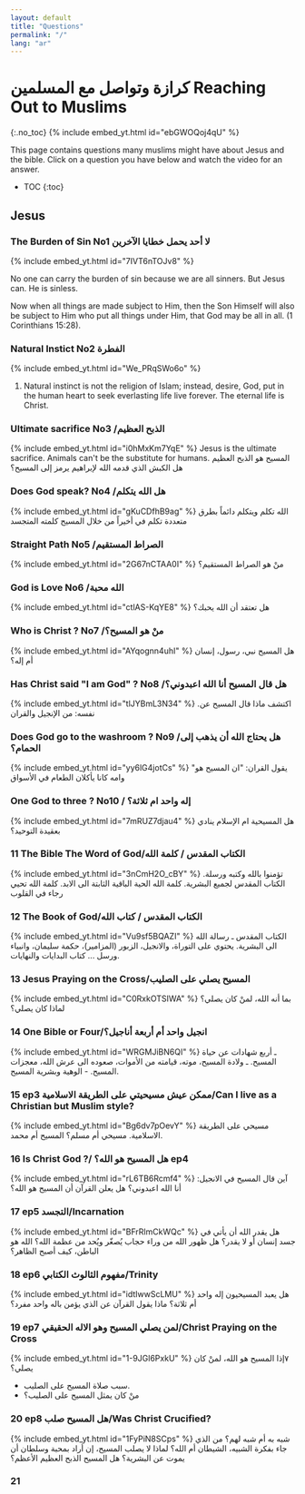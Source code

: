 ```yaml
---
layout: default
title: "Questions"
permalink: "/"
lang: "ar"
---
```


# كرازة وتواصل مع المسلمين Reaching Out to Muslims  
{:.no_toc}
{% include embed_yt.html id="ebGWOQoj4qU" %}


This page contains questions many muslims might have about Jesus and the bible. Click on a question you have below and watch the video for an answer.

* TOC
{:toc}

## Jesus

### The Burden of Sin No1 لا أحد يحمل خطايا الآخرين
{% include embed_yt.html id="7IVT6nTOJv8" %}

No one can carry the burden of sin because we are all sinners. But Jesus can. He is sinless.

Now when all things are made subject to Him, then the Son Himself will also be subject to Him who put all things under Him, that God may be all in all. (1 Corinthians 15:28).

### Natural Instict No2 الفطرة
{% include embed_yt.html id="We_PRqSWo6o" %}

1. Natural instinct is not the religion of Islam; instead, desire, God, put in the human heart to seek everlasting life live forever. The eternal life is Christ.
    
### Ultimate sacrifice No3 /الذبح العظيم
{% include embed_yt.html id="i0hMxKm7YqE" %}
Jesus is the ultimate sacrifice. Animals can't be the substitute for humans.
المسيح هو الذبح العظيم
هل الكبش الذي قدمه الله لإبراهيم يرمز إلى المسيح؟
### Does God speak? No4  /هل الله يتكلم
{% include embed_yt.html id="gKuCDfhB9ag" %}
الله تكلم ويتكلم دائماً بطرق متعددة
تكلم في أخيراً من خلال المسيح كلمته المتجسد
### Straight Path No5  /الصراط المستقيم
{% include embed_yt.html id="2G67nCTAA0I" %}
منْ هو الصراط المستقيم؟
### God is Love No6  /الله محبة
{% include embed_yt.html id="ctlAS-KqYE8" %}
هل تعتقد أن الله يحبك؟
### Who is Christ ? No7 /منْ هو المسيح؟ 
{% include embed_yt.html id="AYqognn4uhI" %}
هل المسيح نبي، رسول، إنسان أم إله؟

### Has Christ said "I am God" ? No8 /هل قال المسيح أنا الله اعبدوني؟
{% include embed_yt.html id="tlJYBmL3N34" %}
.اكتشف ماذا قال المسيح عن نفسه: من الإنجيل والقران

### Does God go to the washroom ? No9 /هل يحتاج الله أن يذهب إلى الحمام؟
{% include embed_yt.html id="yy6lG4jotCs" %}
"يقول القران: "ان المسيح هو وامه كانا يأكلان الطعام في الأسواق

### One God to three ? No10 / إله واحد ام ثلاثة؟
{% include embed_yt.html id="7mRUZ7djau4" %}
هل المسيحية ام الإسلام ينادي بعقيدة التوحيد؟

### 11 The Bible The Word of God/الكتاب المقدس / كلمة الله
{% include embed_yt.html id="3nCmH2O_cBY" %}
تؤمنوا بالله وكتبه ورسلة. الكتاب المقدس لجميع البشرية. كلمة الله الحية الباقية الثابتة الى الابد. كلمة الله تحيي رجاء في القلوب
### 12 The Book of God/الكتاب المقدس / كتاب الله 
{% include embed_yt.html id="Vu9sf5BQAZI" %}
الكتاب المقدس ـ رسالة الله الى البشرية. يحتوي على التوراة، والانجيل، الزبور (المزامير)، حكمة سليمان، وانبياء ورسل ... كتاب البدايات والنهايات.

### 13 Jesus Praying on the Cross/المسيح يصلي على الصليب
{% include embed_yt.html id="C0RxkOTSIWA" %}
بما أنه الله، لمنْ كان يصلي؟ لماذا كان يصلي؟ 

### 14 One Bible or Four/انجيل واحد أم أربعة أناجيل؟
{% include embed_yt.html id="WRGMJiBN6QI" %}
ـ أربع شهادات عن حياة المسيح. ـ ولادة المسيح، موته، قيامته من الأموات، صعوده الى عرش الله، معجزات المسيح. - الوهية وبشرية المسيح.

### 15 ep3 ممكن عيش مسيحيتي على الطريقة الاسلامية/Can I live as a Christian but Muslim style?
{% include embed_yt.html id="Bg6dv7pOevY" %}
مسيحي على الطريقة الاسلامية. مسيحي أم مسلم؟ المسيح أم محمد.

### 16 Is Christ God ?/ هل المسيح هو الله؟ ep4
{% include embed_yt.html id="rL6TB6Rcmf4" %}
آين قال المسيح في الانجيل: أنا الله اعبدوني؟ هل يعلن القرآن أن المسيح هو الله؟

### 17 ep5 التجسد/Incarnation
{% include embed_yt.html id="BFrRlmCkWQc" %}
هل يقدر الله أن يأتي في جسد إنسان أو لا يقدر؟ هل ظهور الله من وراء حجاب يُصغّر ويُحد من عظمة الله؟ الله هو الباطن، كيف أصبح الظاهر؟
### 18 ep6 مفهوم الثالوث الكتابي/Trinity
{% include embed_yt.html id="idtIwwScLMU" %}
هل يعبد المسيحيون إله واحد أم ثلاثة؟ ماذا يقول القرآن عن الذي يؤمن باله واحد مفرد؟


### 19 ep7 لمن يصلي المسيح وهو الاله الحقيقي/Christ Praying on the Cross
{% include embed_yt.html id="1-9JGl6PxkU" %}
٧إذا المسيح هو الله، لمنْ كان يصلي؟
- سبب صلاة المسيح على الصليب.
- منْ كان يمثل المسيح على الصليب؟


### 20 ep8 هل المسيح صلب/Was Christ Crucified?
{% include embed_yt.html id="1FyPiN8SCps" %}
شبه به أم شبه لهم؟ من الذي جاء بفكرة الشبيه، الشيطان أم الله؟ لماذا لا يصلب المسيح، إن أراد بمحبة وسلطان أن يموت عن البشرية؟ هل المسيح الذبح العظيم الأعظم؟


### 21 



